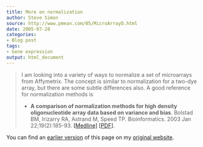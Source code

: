 ```yaml
---
title: More on normalization
author: Steve Simon
source: http://www.pmean.com/05/MicroArrayD.html
date: 2005-07-28
categories:
- Blog post
tags:
- Gene expression 
output: html_document
---
```

> I am looking into a variety of ways to normalize a set of microarrays
> from Affymetrix. The concept is similar to normalization for a two-dye
> array, but there are some subtle differences also. A good reference
> for normalization methods is
>
> -   **A comparison of normalization methods for high density
>     oligonucleotide array data based on variance and bias**. Bolstad
>     BM, Irizarry RA, Astrand M, Speed TP. Bioinformatics. 2003 Jan
>     22;19(2):185-93.
>     [\[Medline\]](http://www.ncbi.nlm.nih.gov/entrez/query.fcgi?cmd=Retrieve&db=pubmed&dopt=Abstract&list_uids=12538238)
>     [\[PDF\]](http://bioinformatics.oxfordjournals.org/cgi/reprint/19/2/185.pdf).
>

You can find an [earlier version][sim1] of this page on my [original website][sim2].


[sim1]: http://www.pmean.com/05/MicroArrayD.html
[sim2]: http://www.pmean.com/original_site.html
